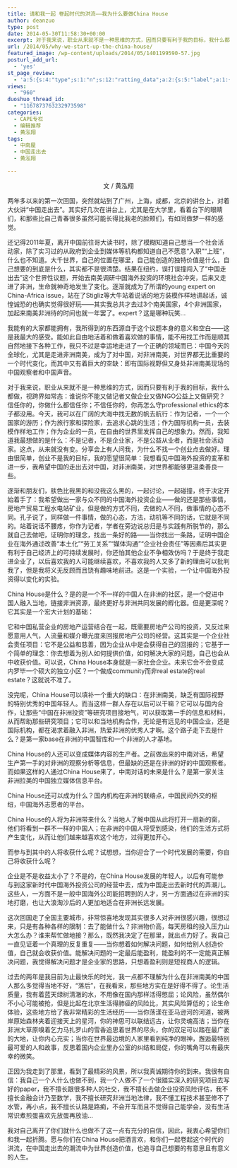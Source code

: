 ```yaml
---
title: 请和我一起 卷起时代的洪流——我为什么要做China House
author: deanzuo
type: post
date: 2014-05-30T11:58:30+00:00
excerpt: 对于我来说，职业从来就不是一种思维的方式，因而只要有利于我的目标，我什么都做，视跨界如常态：谁说你不能又做记者又做企业又做NGO公益上又做研究？信任你的，你做什么都信任你；不信任你的，你再怎么守professional ethics的本子都没用。分享会上有人问我，为什么不找一个创业点去做好。理由很简单，创业不是我的目标，我的愿望很简单：我想看见中国海外投资的变革和进一步，我希望中国的走出去对中国，对非洲南美，对世界都能够更温柔善良一些。
url: /2014/05/why-we-start-up-the-china-house/
featured_image: /wp-content/uploads/2014/05/1401199590-57.jpg
posturl_add_url:
  - 'yes'
st_page_review:
  - 'a:5:{s:4:"type";s:1:"n";s:12:"ratting_data";a:2:{s:5:"label";a:1:{i:0;s:0:"";}s:5:"score";a:1:{i:0;s:1:"0";}}s:7:"postion";s:2:"tl";s:5:"title";s:0:"";s:11:"score_label";s:0:"";}'
views:
  - "960"
duoshuo_thread_id:
  - "1167873763232973598"
categories:
  - CAPE专栏
  - 编辑推荐
  - 黄泓翔
tags:
  - 中南屋
  - 中国走出去
  - 黄泓翔

---
```

<p style="text-align: center;">
  文 / 黄泓翔
</p>

<p style="color: #262626;">
  两年多以来的第一次回国，突然就站到了广州，上海，成都，北京的讲台上，对着大伙讲“中国走出去”。其实好几次在讲台上，尤其是在大学里，看着台下的眼睛们，和那些比自己青春很多虽然可能长得比我老的脸颊们，有如同做梦一样的感觉。<span id="more-840"></span>
</p>

<p style="color: #262626;">
  还记得2011年夏，离开中国前往哥大读书时，除了模糊知道自己想当一个社会活动家，除了实习过的从政府到企业到媒体等机构都知道自己不愿意“入职”“上班”，什么也不知道。大千世界，自己的位置在哪里，自己能创造的独特价值是什么，自己想要的到底是什么，其实都不是很清楚。结果在纽约，误打误撞闯入了“中国走出去”这个世界性议题，开始去南美调研中国海外投资的环境社会冲突，后来又走进了非洲，生命就神奇地发生了变化。逐渐就成为了所谓的young expert on China-Africa issue，站在了Stigliz等大牛站着说话的地方装模作样地讲起话，诚惶诚恐的也确实觉得很好玩——其实我总共才去过3个南美国家，4个非洲国家，加起来南美非洲待的时间也就一年罢了。expert？这是哪种玩笑…
</p>

<p style="color: #262626;">
  我能有的大家都能拥有，我所得到的东西源自于这个议题本身的意义和空白——这是我最大的感受。能如此自由地活着和做着喜欢做的事情，能不用找工作而是顺其自然地接下各种工作，我只不过是幸运地走进了一个正确的领域而已：中国今天的全球化，尤其是走进非洲南美，成为了对中国，对非洲南美，对世界都无比重要的一个时代变化，而其中又有着巨大的空缺：即有国际视野但又身处非洲南美现场的中国观察者和中国声音。
</p>

<p style="color: #262626;">
  对于我来说，职业从来就不是一种思维的方式，因而只要有利于我的目标，我什么都做，视跨界如常态：谁说你不能又做记者又做企业又做NGO公益上又做研究？信任你的，你做什么都信任你；不信任你的，你再怎么守professional ethics的本子都没用。今天，我可以在广阔的大海中找无数的帆去航行：作为记者，一个一个国家的游历；作为旅行家和探险家，去追求心跳的生活；作为国际机构一员，去装模作样地工作；作为企业的一员，在自由的世界里发挥自己的想象力。然而，我知道我最想做的是什么：不是记者，不是企业家，不是公益从业者，而是社会活动家。这点，从来就没有变。分享会上有人问我，为什么不找一个创业点去做好。理由很简单，创业不是我的目标，我的愿望很简单：我想看见中国海外投资的变革和进一步，我希望中国的走出去对中国，对非洲南美，对世界都能够更温柔善良一些。
</p>

<p style="color: #262626;">
  逐渐和朋友们，肤色比我黑的和没我这么黑的，一起讨论，一起碰撞，终于决定开始着手了：我希望做出一家与众不同的中国海外投资企业——做的还是那些事情，房地产贸易工程水电站矿业，但是做的方式不同，去做的人不同，做事情的心态不同。孔子说了，同样做一件事情，做的心态，方法，动机等不同的话，它就是不同的。站着说话不腰疼，你作为记者，学者在旁边说总归是与实践有所脱节的，那么就自己去做吧，证明你的理念，找出一条好的路——当你找出一条路，证明中国企业在海外通过改善“本土化”“劳工关系”“媒体沟通”“企业社会责任”等因素后其实更有利于自己经济上的可持续发展时，你还怕其他企业不争相效仿吗？于是终于我走进企业了，以后喜欢我的人可能继续喜欢，不喜欢我的人又多了新的理由可以批判我了，但是我将义无反顾而且饶有趣味地前进。这是一个实验，一个让中国海外投资得以变化的实验。
</p>

<p style="color: #262626;">
  China House是什么？是的是一个不一样的中国人在非洲的社区，是一个促进中国人融入当地，链接非洲资源，最终更好与非洲共同发展的孵化器。但是更深呢？它其实是一个宏大计划的基础：
</p>

<p style="color: #262626;">
  它和中国私营企业的房地产运营结合在一起，既需要房地产公司的投资，又反过来愿意用人气，人流量和媒介曝光度来回报房地产公司的经营。这其实是一个企业社会责任项目：它不是公益和慈善，因为企业从中是会获得自己的回报的；它基于一个简单的理念：你去想着为别人如何提供价值，如何解决大家的问题，自己也会从中收获价值。可以说，China House本身就是一家社会企业。未来它会不会变成内罗毕一个硕大的独立小区？一个做成community而非real estate的real estate？这就说不准了。
</p>

<p style="color: #262626;">
  没完呢，China House可以填补一个重大的缺口：在非洲南美，缺乏有国际视野的特别优秀的中国年轻人。而当这样一群人存在以后可以干嘛？它可以与国内合作，让那些“中国在非洲投资”等研究项目接地气，可以获取第一手的信息和材料，从而帮助那些研究项目；它可以和当地机构合作，无论是有远见的中国企业，还是国际机构，都在渴求着融入非洲，热爱非洲的优秀人才啊。这个路子走下去是什么？是第一家base在非洲的中国智库和一个非洲的人才基地。
</p>

<p style="color: #262626;">
  China House的人还可以变成媒体内容的生产者。之前做出来的中南对话，希望生产第一手的对非洲的观察分析等信息，但最缺的还是在非洲的好的中国观察者。而如果这样的人通过China House来了，中南对话的未来是什么？是第一家关注非洲拉美的中国独立媒体信息平台。
</p>

<p style="color: #262626;">
  China House还可以成为什么？国内机构在非洲的联络点，中国民间外交的枢纽，中国海外志愿者的平台。
</p>

<p style="color: #262626;">
  China House的人将为非洲带来什么？当地人了解中国从此将打开一扇新的窗，他们将看到一群不一样的中国人；在非洲的中国人将受到感染，他们的生活方式将产生变化，从而让他们越来越喜欢这个地方，过得更加开心。
</p>

<p style="color: #262626;">
  而参与到其中的人将收获什么呢？试想想，当你迎合了一个时代发展的需要，你自己将收获什么呢？
</p>

<p style="color: #262626;">
  企业是不是收益太小了？不是的，在China House发展的年轻人，以后有可能参与到这家新时代中国海外投资公司的经营中去，成为中国走出去新时代的弄潮儿。这些人，一方面不是一般中国海外公司能招聘到的人才，另一方面通过在非洲的实地打磨，也让大浪淘沙后的人更加地适合在非洲长远发展。
</p>

<p style="color: #262626;">
  这次回国走了全国主要城市，非常惊喜地发现其实很多人对非洲很感兴趣，很想过来，只是有各种各样的限制：去了能做什么？非洲物价高，每天房租的投入压力山大怎么办？谁来帮忙做地接？那么，既然我决定了在那里，就出点力好了。我自己一直见证着一个真理的反复重复——当你想着如何解决问题，如何给别人创造价值，自己就会收获价值。能解决问题的一定最后能盈利，能盈利的不一定能真正解决问题，我觉得解决问题才是企业家的思路，只想着盈利则是短视商人的逻辑。
</p>

<p style="color: #262626;">
  过去的两年是我目前为止最快乐的时光，我一点都不理解为什么在非洲南美的中国人那么多觉得当地不好，“落后”，在我看来，那些地方实在是好得不得了。论生活质量，我有着蓝天绿树清澈的水，不用像在国内那样活得憋屈；论风险，虽然偶尔不小心可能被抢，但是比起在北京生活得肺癌的风险比，其实风险算低的；论生命体验，这些地方给了我非常精彩的生活经历——当你荡漾在亚马逊河的河道，被两岸原始森林夹着迎接天上的星河，你的神思可以联结远古，让你灵魂高洁；当你在非洲大草原嗅着乞力马扎罗山的雪香追思着世界的尽头，你的双足可以踏在最广袤的大地，让你内心充实；当你在世界最边境的人家里看到纯净的眼神，邂逅最特别最可爱的人和故事，反思着国内企业里办公室的纠结和局促，你的嘴角可以有最庆幸的微笑。
</p>

<p style="color: #262626;">
  正因为我走到了那里，看到了最精彩的风景，所以我真诚期待你的到来。我很有自信：我自己一个人什么也做不到，我一个人做不了一个很踏实深入的研究项目去写好的paper，我不擅长跟很多种人的社交，我不擅长去做企业投资风险评估，我不擅长金融会计乃至数学，我不擅长研究非洲当地法律，我不懂工程技术甚至修不了水管，再小点，我不擅长认路是路痴，不会开车而且不觉得自己能学会，没有生活常识煮煎蛋喜欢先放蛋再放油…
</p>

<p style="color: #262626;">
  我对自己离开了你们就什么也做不了这一点有充分的自信，因此，我衷心希望你们和我一起折腾。愿与你们在China House把酒言欢，和你们一起卷起这个时代的洪流，在中国走出去的潮流中为世界创造价值，也追寻自己想要的有意思且有意义的人生。
</p>

&nbsp;